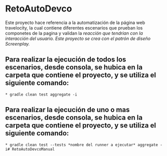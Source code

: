 # RetoAutoDevco

Este proyecto hace referencia a la automatización de la página web travelocity, la cual contiene diferentes escenarios que prueban los componetes de la pagina y validan la _reacción que tendrian con la interacción del usuario. Este proyecto se crea con el patrón de diseño Screenplay._

## Para realizar la ejecución de todos los escenarios, desde consola, se hubica en la carpeta que contiene el proyecto, y se utiliza el siguiente comando:
	
	* gradle clean test aggregate -i

## Para realizar la ejecución de uno o mas escenarios, desde consola, se hubica en la carpeta que contiene el proyecto, y se utiliza el siguiente comando:

	* gradle clean test --tests *nombre del runner a ejecutar* aggregate -i# RetoAutoDevcoManual
